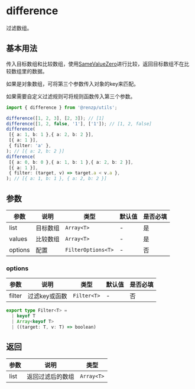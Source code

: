 # difference

过滤数组。

## 基本用法

传入目标数组和比较数组，使用[SameValueZero](https://262.ecma-international.org/6.0/#sec-samevaluezero)进行比较，返回目标数组不在比较数组里的数据。

如果是对象数组，可将第三个参数传入对象的key来匹配。

如果需要自定义过滤规则可将规则函数传入第三个参数。

```ts
import { difference } from '@renzp/utils';

difference([1, 2, 3], [2, 3]); // [1]
difference([1, 2, false, '1'], ['1']); // [1, 2, false]
difference(
 [{ a: 1, b: 1 },{ a: 2, b: 2 }],
 [{ a: 1 }],
 { filter: 'a' },
); // [{ a: 2, b: 2 }]
difference(
 [{ a: 0, b: 0 },{ a: 1, b: 1 },{ a: 2, b: 2 }],
 [{ a: 1 }],
 { filter: (target, v) => target.a < v.a },
); // [{ a: 1, b: 1 }, { a: 2, b: 2 }]
```

## 参数

| 参数    | 说明     | 类型               | 默认值 | 是否必填 |
| ------- | -------- | ------------------ | ------ | -------- |
| list    | 目标数组 | `Array<T>`         | -      | 是       |
| values  | 比较数组 | `Array<T>`         | -      | 是       |
| options | 配置     | `FilterOptions<T>` | -      | 否       |

### options

| 参数   | 说明          | 类型        | 默认值 | 是否必填 |
| ------ | ------------- | ----------- | ------ | -------- |
| filter | 过滤key或函数 | `Filter<T>` | -      | 否       |

```ts
export type Filter<T> =
  | keyof T
  | Array<keyof T>
  | ((target: T, v: T) => boolean)
```

## 返回

| 参数 | 说明             | 类型       |
| ---- | ---------------- | ---------- |
| list | 返回过滤后的数组 | `Array<T>` |
